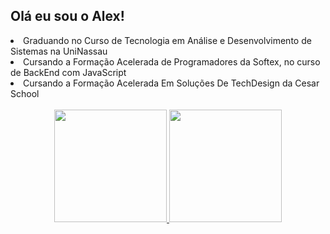 ## Olá eu sou o Alex!
<li> Graduando no Curso de Tecnologia em Análise e Desenvolvimento de Sistemas na UniNassau</li>
<li> Cursando a Formação Acelerada de Programadores da Softex, no curso de BackEnd com JavaScript</li>
<li> Cursando a Formação Acelerada Em Soluções De TechDesign da Cesar School</li>
<br>
<div align="center">
  <a href="https://github.com/alexklenio">
  <img height="180em" src="https://github-readme-stats.vercel.app/api?username=alexklenio&show_icons=true&theme=vue-dark&include_all_commits=true&count_private=true"/>
  <img height="180em" src="https://github-readme-stats.vercel.app/api/top-langs/?username=alexklenio&layout=compact&langs_count=7&theme=vue-dark"/>
</div>
